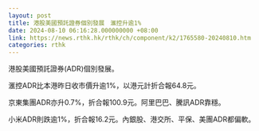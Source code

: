```yaml
---
layout: post
title: 港股美國預託證券個別發展　滙控升逾1%
date: 2024-08-10 06:16:28.000000000 +08:00
link: https://news.rthk.hk/rthk/ch/component/k2/1765580-20240810.htm
categories: rthk
---
```


港股美國預託證券(ADR)個別發展。

滙控ADR比本港昨日收市價升逾1%，以港元計折合報64.8元。

京東集團ADR亦升0.7%，折合報100.9元。阿里巴巴、騰訊ADR靠穩。

小米ADR則跌逾1%，折合報16.2元。內銀股、港交所、平保、美團ADR都偏軟。

